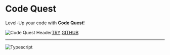 # Code Quest

Level-Up your code with **Code Quest**!

![Code Quest Header](https:////images.ctfassets.net/l329ngjcm8m3/4QkRN0AaZHDZgk5I9DHTPc/74c033b40d980b8cbba803a174e1eb81/banner.png)[TRY](https://code-quest-app.netlify.app/)&nbsp;[GITHUB](https://github.com/rioredwards/code-quest)&nbsp;

---

![Typescript](https://img.shields.io/badge/-Typescript-3178C6?logo=TypeScript&logoColor=black&style=for-the-badge)
